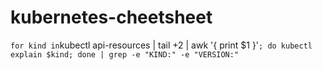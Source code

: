 # kubernetes-cheetsheet
` for kind in `kubectl api-resources | tail +2 | awk '{ print $1 }'`; do kubectl explain $kind; done | grep -e "KIND:" -e "VERSION:"`
